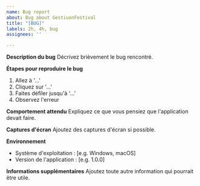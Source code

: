 ```yaml
---
name: Bug report
about: Bug about GestiuonFestival
title: "[BUG]"
labels: 2h, 4h, bug
assignees: ''

---
```


**Description du bug**
Décrivez brièvement le bug rencontré.

**Étapes pour reproduire le bug**
1. Allez à '...'
2. Cliquez sur '...'
3. Faites défiler jusqu'à '...'
4. Observez l'erreur

**Comportement attendu**
Expliquez ce que vous pensiez que l'application devait faire.

**Captures d'écran**
Ajoutez des captures d'écran si possible.

**Environnement**
- Système d'exploitation : [e.g. Windows, macOS]
- Version de l'application : [e.g. 1.0.0]

**Informations supplémentaires**
Ajoutez toute autre information qui pourrait être utile.

